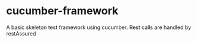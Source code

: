 # cucumber-framework
A basic skeleton test framework using cucumber. Rest calls are handled by restAssured
